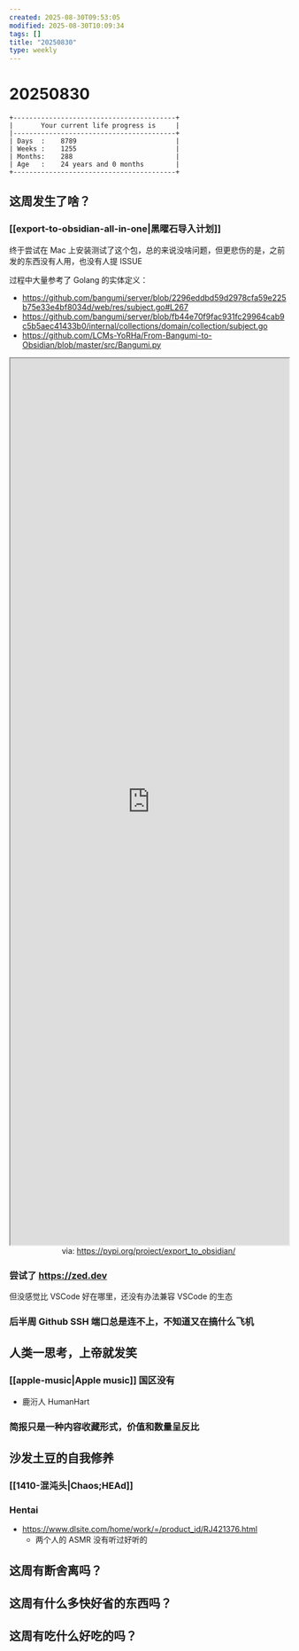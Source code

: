 ```yaml
---
created: 2025-08-30T09:53:05
modified: 2025-08-30T10:09:34
tags: []
title: "20250830"
type: weekly
---
```


# 20250830

```shell
+-----------------------------------------+
|       Your current life progress is     |
|-----------------------------------------+
| Days  :    8789                         |
| Weeks :    1255                         |
| Months:    288                          |
| Age   :    24 years and 0 months        |
+-----------------------------------------+
```

## 这周发生了啥？

### [[export-to-obsidian-all-in-one|黑曜石导入计划]]

终于尝试在 Mac 上安装测试了这个包，总的来说没啥问题，但更悲伤的是，之前发的东西没有人用，也没有人提 ISSUE

过程中大量参考了 Golang 的实体定义：

- https://github.com/bangumi/server/blob/2296eddbd59d2978cfa59e225b75e33e4bf8034d/web/res/subject.go#L267
- https://github.com/bangumi/server/blob/fb44e70f9fac931fc29964cab9c5b5aec41433b0/internal/collections/domain/collection/subject.go
- https://github.com/LCMs-YoRHa/From-Bangumi-to-Obsidian/blob/master/src/Bangumi.py

<iframe src='https://pypi.org/project/export_to_obsidian/' style='height:40vh;width:100%' class='iframe-radius' allow='fullscreen'></iframe>
<center>via: <a href='https://pypi.org/project/export_to_obsidian/' target='_blank' class='external-link'>https://pypi.org/project/export_to_obsidian/</a></center>

### 尝试了 https://zed.dev

但没感觉比 VSCode 好在哪里，还没有办法兼容 VSCode 的生态

### 后半周 Github SSH 端口总是连不上，不知道又在搞什么飞机

## 人类一思考，上帝就发笑

### [[apple-music|Apple music]] 国区没有

- 鹿洐人 HumanHart

### 简报只是一种内容收藏形式，价值和数量呈反比

## 沙发土豆的自我修养

### [[1410-混沌头|Chaos;HEAd]]

### Hentai

- https://www.dlsite.com/home/work/=/product_id/RJ421376.html
	- 两个人的 ASMR 没有听过好听的

## 这周有断舍离吗？

## 这周有什么多快好省的东西吗？

## 这周有吃什么好吃的吗？
